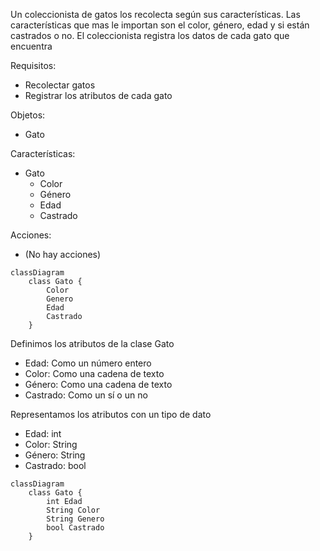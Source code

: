 Un coleccionista de gatos los recolecta según sus
características. Las características que mas le importan
son el color, género, edad y si están castrados o no. 
El coleccionista registra los datos de cada gato 
que encuentra

Requisitos:
- Recolectar gatos
- Registrar los atributos de cada gato

Objetos:
- Gato

Características:
- Gato
    - Color
    - Género
    - Edad
    - Castrado

Acciones:
- (No hay acciones)


```mermaid
classDiagram
    class Gato {
        Color
        Genero
        Edad
        Castrado
    }
```

Definimos los atributos de la clase Gato
- Edad: Como un número entero
- Color: Como una cadena de texto
- Género: Como una cadena de texto
- Castrado: Como un sí o un no
 
Representamos los atributos con un tipo de dato
- Edad: int
- Color: String
- Género: String
- Castrado: bool


```mermaid
classDiagram
    class Gato {
        int Edad
        String Color
        String Genero
        bool Castrado
    }
```